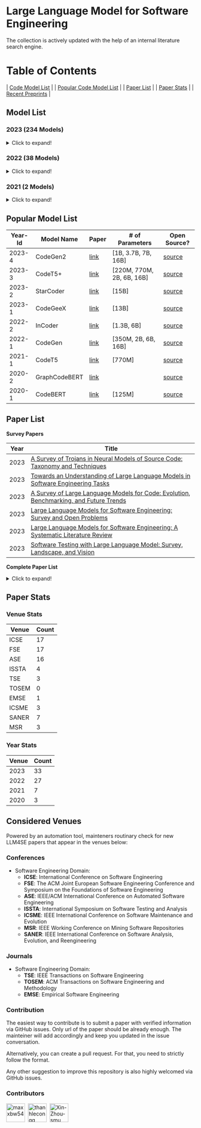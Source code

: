 # Large Language Model for Software Engineering

The collection is actively updated with the help of an internal literature search engine.

# Table of Contents

| [Code Model List](#model-list) |
| [Popular Code Model List](#popular-model-list) |
| [Paper List](#paper-list) |
| [Paper Stats](#paper-stats) |
| [Recent Preprints](./arxiv.md) |

<a name="model-list"></a>

## Model List

### 2023 (234 Models)

<details>
<summary>Click to expand!</summary>

|                                                    |                                                                                |                                                      |
| :-------------------------------------------------: | :-----------------------------------------------------------------------------: | :--------------------------------------------------: |
|                  NoCrypt/fast-repo                  |                              TabbyML/SantaCoder-1B                              |          michaelfeil/ct2fast-starchat-alpha          |
|                mantra-coding/alBERTo                |                        michaelfeil/ct2fast-starcoderbase                        |            michaelfeil/ct2fast-starcoder            |
|              bigcode/tiny_starcoder_py              |                             kevinpro/Vicuna-13B-CoT                             |                   jiezhou1996/test                   |
|                     Soliai/Soli                     |                         bigcode/gpt_bigcode-santacoder                         |      michaelfeil/ct2fast-gpt_bigcode-santacoder      |
|                   dushigao/yolov4                   |                                bigcode/starcoder                                |                rustformers/bloom-ggml                |
|               rustformers/bloomz-ggml               |                      mishasadhaker/codet5_large_typescript                      |            sahil2801/instruct-codegen-16B            |
|                    jokerLang/aa                    |                                   CNXT/CHaTx                                   |                   sadiqj/camlcoder                   |
|         omegaodin/replit-replit-code-v1-3b         |                            replit/replit-code-v1-3b                            |        teknium/Replit-v1-CodeInstruct-3B-fp16        |
|          teknium/Replit-v1-CodeInstruct-3B          |                            kkhan/gpt2-medium-iba-txt                            |            4bit/Replit-v1-CodeInstruct-3B            |
|               bigscience/bloomz-560m               |                              bigscience/bloomz-1b1                              |                bigscience/bloomz-1b7                |
|                bigscience/bloomz-3b                |                              bigscience/bloomz-7b1                              |                  bigscience/bloomz                  |
|          Neupane9Sujal/Text_Summarization          |                            betelguesestudios/ChatDBD                            |         azizp128/emotion-predictor-indobert         |
|               zirui3/starcoder-ft-zh               |                              zjunlp/CaMA-13B-LoRA                              |                 zjunlp/CaMA-13B-Diff                 |
|                Aryan2003/roberta_job                |                                 zchflyer/test11                                 |     EnterNameBros/DialoGPT-small-Senko-san-ver-2     |
|                 dev2bit/es2bash-mt5                 |                                 omegaodin/gpt2                                 |      Fsoft-AIC/Codebert-docstring-inconsistency      |
|            HuggingFaceH4/starchat-alpha            |                         AsakusaRinne/LLamaSharpSamples                         |               AlexWortega/wortegaLM-1b               |
|             huolongguo10/check_sec_tiny             |                              NeoDim/starcoder-GGML                              |              NeoDim/starcoderbase-GGML              |
|             NeoDim/starchat-alpha-GGML             |                  christinacdl/moderate_severe_depression_model                  | KinglyCrow/pythia-3b-deduped-sft-r1-python-finetuned |
|        Binaryy/blender-bot-distill-finetuned        |                           Fredithefish/CrimsonPajama                           |            showpiece/donut4cover_of_books            |
|            OdiaGenAI/odiagenAI-model-v1            |                           NatLee/openpose-keras-model                           |               pratikcha/DummyModelTest               |
|              up201806461/BFP-combined              |                                baotoan2002/GPT-2                                |                   brandit/atharv.1                   |
|                   BlackBull/yeet                   |                           wandisun/generate_testcase                           |       pszemraj/bart-large-code-instructiongen       |
|                 redlinezh/redlinezh                 |                     erichilarysmithsr/Quality-of-Life-Games                     |                AlexWortega/wortegaLM                |
|                  rishiraj/starchat                  |                           bigcode/starcoder-megatron                           |            bigcode/starcoderbase-megatron            |
|                 bigcode/santacoder                 |                              bigscience/bloom-1b7                              |                bigscience/bloom-560m                |
|                   bigcode/starpii                   |                              bigcode/starcoderbase                              |      APJ23/MultiHeaded_Sentiment_Analysis_Model      |
|                    lentan/replit                    |                               bigcode/starencoder                               |                jitesh/emotion-english                |
|            TinaLiHF/fined-tuned-T5small            |                       tmnam20/codebert-code-summarization                       |     Vipitis/santacoder-finetuned-the-stack-glsl     |
|    Vipitis/santacoder-finetuned-Shadertoys-fine    |                     Vipitis/santacoder-finetuned-Shadertoys                     |                    tabbleman/test                    |
|               huolongguo10/check_sec               |                      HelloImSteven/AppleScript-Summarizer                      |                    duncan93/video                    |
|                alexpaul/QI-Large-v1                |                           JeanL-0/ChatAnswering-PTBR                           |                     jitroy07/BOT                     |
|                    Rirou360/test                    |                              RafMuz/alpaca7B-lora                              |              Akhil0-o/saved_model_links              |
|             TrippingFollowing39/AMOGUS             |                            Akhil0-o/saved_model_body                            |                 MrRainbow/RainbowGPT                 |
|             Akhil0-o/Phishing_detection             |                           Ilangraterol/Dataset_model                           |           AlexWortega/instruct_rugptlarge           |
|               MLRush/chinese-chat-30m               |                              MLRush/chinese-lm-30m                              |                   ParsaKgvr/mmdGPT                   |
|                  ParsaKgvr/mmdBERT                  |                                dorkai/codeX-1.0                                |                  OtterDev/otterchat                  |
|                 Phonecharger/WLAsw1                 |         MatthiasPi/ActiveLearningModel-WAR-WassersteinActiveRegression         |           Wannita/baseline_codecompletion           |
|               ybelkada/bloom-1b7-8bit               |                               kelly233/test_model                               |                 ArmelR/AlpacaCode512                 |
|                 bigscience/bloom-3b                 |                              lambdasec/santafixer                              |               ybelkada/bloom-560m-8bit               |
|         PromptKing/GTA5_PROCESS_LEARNING_AI         |                                   Qrstud/ANCs                                   |                      HTP/CHaTx                      |
|          LYFCJJ/anythingv45-cjj-diffusers          |                              hakurei/instruct-12b                              |                     Dirus/GPTOWN                     |
|    TeamGZG/toxic-comment-classification-project    |                            MarTinSForZZa/Innerversal                            |                  newsrx/bloomz-7b1                  |
|                 0x7194633/pyGPT-50M                 |                             dhnchandan/huggingface                             |               RomanTeucher/PythonCoder               |
|                  bigscience/bloom                  |                         edbeeching/llama-se-rl-adapter                         |                   TheEeeeLin/test                   |
|         olivierdehaene/optimized-santacoder         |                    Mauquoi-00/Teenage_Gender_Classification                    |                    Esly35i/Esmoli                    |
|                    zee2221/ai_me                    |                              urmom12349823/AItext                              |                 manstepharder/hangi                 |
|                    Sentdex/GPyT                    |                         lxe/Cerebras-GPT-2.7B-Alpaca-SP                         |                    akone/bloomgpt                    |
|            TSjB/mbart-large-52-qm-ru-v1            |                                 Wannita/PyCoder                                 |                  mazeratti/creative                  |
|                  TabbyML/NeoX-1.3B                  |                     pszemraj/bart-base-code-instructiongen                     |           AlexWortega/instruct_rugptMedium           |
|                   vernin/maylora                   |                                   valooo/test                                   |              amongusrickroll68/MeloMind              |
|    amongusrickroll68/TextImagine-1.0-March-2023    | badmatr11x/distilroberta-base-offensive-hateful-speech-text-multiclassification |               Techh/speed_car_policee               |
| Ar4ikov/gpt2-650k-stable-diffusion-prompt-generator |                          bigscience/distill-bloom-1b3                          |                   CAUKiel/JavaBERT                   |
|            emre/java-RoBERTa-Tara-small            |                          Ashokajou51/NonToxicCivilBert                          |      thevyasamit/bert_fake_news_classification      |
|             namikazi25/DCNN_on_CIFAR_10             |                          mdoshi2612/fake-news-detector                          |               CAUKiel/JavaBERT-uncased               |
|   shibing624/code-autocomplete-distilgpt2-python   |                     shibing624/code-autocomplete-gpt2-base                     |  aarnphm/multi-length-text-classification-pipeline  |
|                 NITINNANNAPANENI/Ll                 |                             rockmiin/ml-codeparrot                             |                  Naina07/Fine_tune                  |
|                bigscience/bloom-1b1                |                        bigscience/distill-bloom-1b3-10x                        |                wittyicon/Text-Alchemy                |
|                 razent/cotext-1-cc                 |                          omarelsayeed/wav2vec2_ar_anz2                          |                   whybeyoung/test                   |
|             KonghaYao/MagicPrompt_SD_V1             |                 zabir-alnazi/fatima-fellowship-ai-gen-detector                 |      Abdullah007/image-classification-ResNet50      |
|           AlexWortega/instruct_rugptSmall           |                                 sjiang1/codecse                                 |                     daeunj/828A                     |
|                    Ajibola/PaViT                    |                        changwh5/BigBiGAN-MNIST-150epoch                        |        Azarthehulk/Image_preprocessing_basics        |
|               nishakathiriya/DR-model               |                        AcrossTheUniverseZ/ATUZGenerator                        |                   Roy029/sno_empty                   |
|                  imharesh/Shabbat                  |                  pavanBuduguppa/asr_inverse_text_normalization                  |                   NeyroTech/PicKHK                   |
|                   rapples/png2emb                   |                          AlexWortega/taskGPT2-xl-v0.2a                          |          marlenezw/AutoVC_Voice_Conversion          |
|   mrm8488/santacoder-finetuned-the-stack-clojure   |                               BrendaTellez/sounds                               |        BrendaTellez/SoundClassificationCNNRNN        |
|              samkenxstream/AlgoSilicon              |                        samkenxstream/HierarchyMartialsAI                        |               ilahazs/rokashibasakiv1               |
|                bigscience/bloom-7b1                |                       bigscience/bloom-560m-intermediate                       |          bigscience/bloom-1b1-intermediate          |
|          bigscience/bloom-3b-intermediate          |                        bigscience/bloom-7b1-intermediate                        |                 bigscience/bloomz-mt                 |
|              bigscience/bloomz-7b1-mt              |                            bigscience/bloomz-7b1-p3                            |                 bigscience/bloomz-p3                 |
|          bigscience/bloom-1b7-intermediate          |                  mrm8488/santacoder-finetuned-the-stack-swift                  |                Neighhhbor/Test_model                |
|   muhtasham/santacoder-finetuned-the-stack-cobol   |                muhtasham/santacoder-finetuned-the-stack-assembly                |               HuggingFaceH4/bloomz-7b1               |
|                      zkep/detr                      |                        loubnabnl/santacoder-code-to-text                        |  mrm8488/santacoder-finetuned-the-stack-bash-shell  |
|                   Thyral/Testing                   |                           noahshinn024/santacoder-ts                           |                 el-profesor/code_t5                 |
|                   K8778/universe                   |                           CarperAI/diff-codegen-6b-v2                           |             CarperAI/diff-codegen-2b-v2             |
|            CarperAI/diff-codegen-350m-v2            |                              96harsh56/bert_test2                              |               aminian/ML-final-project               |
|               microsoft/codereviewer               |                               facebook/incoder-1B                               |                 facebook/incoder-6B                 |
|       MrFitzmaurice/roberta-finetuned-topic-5       |                               mble/nameToStdName                               |              aadvari/movie-recommender              |
|               aparnabhat/kannada-ner               |                                 Kaliel456/Lynn                                 |             bigcode/santacoder-megatron             |
|               Salesforce/codegen2-1B               |                            Salesforce/codegen2-3_7B                            |                Salesforce/codegen2-7B                |

</details>

### 2022 (38 Models)

<details>
<summary>Click to expand!</summary>

|                                                                  |                                                      |                                          |
| :---------------------------------------------------------------: | :---------------------------------------------------: | :--------------------------------------: |
|            mrm8488/bloom-560m-finetuned-the-stack-rust            |           smallcloudai/codify_medium_multi           |       smallcloudai/codify_3b_multi       |
|                     anjandash/JavaBERT-small                     |                anjandash/JavaBERT-mini                |              saikatc/NatGen              |
|                       Nokia/nlgp-docstring                       |             alecsharpie/codegen_350m_html             |       alecsharpie/codegen_350m_css       |
|                   CarperAI/diff-codegen-350m-v1                   |         giulio98/codegen-350M-multi-xlcost-v2         |    giulio98/codegen-350M-multi-xlcost    |
|                        Nokia/nlgp-natural                        |        model-attribution-challenge/bloom-560m        |          CarperAI/FIM-NeoX-1.3B          |
|               model-attribution-challenge/bloom-2b5               |           huggingface/CodeBERTa-language-id           | codeparrot/codeparrot-small-code-to-text |
|                          moyix/csrc_774m                          |    codeparrot/unixcoder-java-complexity-prediction    | codeparrot/codeparrot-small-text-to-code |
|                 bigscience/bloom-optimizer-states                 |        model-attribution-challenge/bloom-350m        |          little-star/good_model          |
|                 codeparrot/codeparrot-small-multi                 |             bigscience/bloom-intermediate             |        bigscience/tr11-176B-logs        |
|                    codeparrot/codeparrot-small                    |            huggingface/CodeBERTa-small-v1            |          codeparrot/codeparrot          |
|                         lvwerra/test_card                         |                razent/spbert-mlm-base                |        razent/spbert-mlm-wso-base        |
|                      razent/spbert-mlm-zero                      |                  razent/cotext-2-cc                  |           razent/cotext-1-ccg           |
| ietz/distilroberta-base-finetuned-jira-qt-issue-titles-and-bodies | ietz/distilroberta-base-finetuned-jira-qt-issue-title |                                          |

</details>

### 2021 (2 Models)

<details>
<summary>Click to expand!</summary>

|                    |                    |  |
| :-----------------: | :-----------------: | :-: |
| mrm8488/codeBERTaJS | mrm8488/CodeBERTaPy |  |

</details>

<a name="popular-model-list"></a>

## Popular Model List

| Year-Id | Model Name    | Paper                                 | # of Parameters           | Open Source?                                                    |
| ------- | ------------- | ------------------------------------- | ------------------------- | --------------------------------------------------------------- |
| 2023-4  | CodeGen2      | [link](https://arxiv.org/abs/2305.02309) | [1B, 3.7B, 7B, 16B]       | [source](https://github.com/salesforce/CodeGen2)                   |
| 2023-3  | CodeT5+       | [link](https://arxiv.org/abs/2305.07922) | [220M, 770M, 2B, 6B, 16B] | [source](https://github.com/salesforce/CodeT5/tree/main/CodeT5%2B) |
| 2023-2  | StarCoder     | [link](https://arxiv.org/abs/2305.06161) | [15B]                     | [source](https://github.com/bigcode-project/starcoder)             |
| 2023-1  | CodeGeeX      | [link](https://arxiv.org/abs/2303.17568) | [13B]                     | [source](https://github.com/THUDM/CodeGeeX)                        |
| 2022-2  | InCoder       | [link](https://arxiv.org/abs/2204.05999) | [1.3B, 6B]                | [source](https://github.com/dpfried/incoder)                       |
| 2022-1  | CodeGen       | [link](https://arxiv.org/abs/2203.13474) | [350M, 2B, 6B, 16B]       | [source](https://github.com/salesforce/CodeGen)                    |
| 2021-1  | CodeT5        | [link](https://arxiv.org/abs/2109.00859) | [770M]                    | [source](https://github.com/salesforce/CodeT5)                     |
| 2020-2  | GraphCodeBERT | [link](https://arxiv.org/abs/2009.08366) |                           | [source](https://github.com/microsoft/CodeBERT#graphcodebert)      |
| 2020-1  | CodeBERT      | [link](https://arxiv.org/abs/2002.08155) |       [125M]                    | [source](https://github.com/microsoft/CodeBERT)                    |

<a name="paper-list"></a>

## Paper List

**Survey Papers**

| Year | Title                                                                                                           |
| ---- | --------------------------------------------------------------------------------------------------------------- |
| 2023 | [A Survey of Trojans in Neural Models of Source Code: Taxonomy and Techniques](https://arxiv.org/pdf/2305.03803.pdf)  |
| 2023 | [Towards an Understanding of Large Language Models in Software Engineering Tasks](https://arxiv.org/abs/2308.11396) |
| 2023 | [A Survey of Large Language Models for Code: Evolution, Benchmarking, and Future Trends](https://arxiv.org/abs/2311.10372) |
| 2023 | [Large Language Models for Software Engineering: Survey and Open Problems](https://arxiv.org/abs/2310.03533) |
| 2023 | [Large Language Models for Software Engineering: A Systematic Literature Review](https://arxiv.org/abs/2308.10620) |
| 2023 | [Software Testing with Large Language Model: Survey, Landscape, and Vision](https://arxiv.org/pdf/2307.07221.pdf)  |

**Complete Paper List**

<details>
<summary>Click to expand!</summary>

| Year-Id | Title                                                                                                                                                                     | Venue Name |
| ------- | ------------------------------------------------------------------------------------------------------------------------------------------------------------------------- | ---------------- |
|2023-33        |[Flakify: A Black-Box, Language Model-Based Predictor for Flaky Tests.](https://doi.org/10.1109/TSE.2022.3201209)      |TSE      |
|2023-32        |[Do Pretrained Language Models Indeed Understand Software Engineering Tasks?](https://doi.org/10.1109/TSE.2023.3308952) |TSE     |
|2023-31        |[CodaMosa: Escaping Coverage Plateaus in Test Generation with Pre-trained Large Language Models.](https://doi.org/10.1109/ICSE48619.2023.00085)  |ICSE   |
|2023-30        |[Impact of Code Language Models on Automated Program Repair.](https://doi.org/10.1109/ICSE48619.2023.00125)    |ICSE   |
|2023-29        |[Automated Repair of Programs from Large Language Models.](https://doi.org/10.1109/ICSE48619.2023.00128)       |ICSE   |
|2023-28        |[Automated Program Repair in the Era of Large Pre-trained Language Models.](https://doi.org/10.1109/ICSE48619.2023.00129)|ICSE   |
|2023-27        |[Recommending Root-Cause and Mitigation Steps for Cloud Incidents using Large Language Models.](https://doi.org/10.1109/ICSE48619.2023.00149)    |ICSE   |
|2023-26        |[Large Language Models are Few-shot Testers: Exploring LLM-based General Bug Reproduction.](https://doi.org/10.1109/ICSE48619.2023.00194)        |ICSE   |
|2023-25        |[On the Applicability of Language Models to Block-Based Programs.](https://doi.org/10.1109/ICSE48619.2023.00199)       |ICSE     |
|2023-24        |[The Devil is in the Tails: How Long-Tailed Code Distributions Impact Large Language Models.](https://doi.org/10.1109/ASE56229.2023.00157)       |ASE    |
|2023-23        |[CAT-LM Training Language Models on Aligned Code And Tests.](https://doi.org/10.1109/ASE56229.2023.00193)      |ASE    |
|2023-22        |[Domain Adaptive Code Completion via Language Models and Decoupled Domain Databases.](https://doi.org/10.1109/ASE56229.2023.00076)       |ASE    |
|2023-21        |[The Plastic Surgery Hypothesis in the Era of Large Language Models.](https://doi.org/10.1109/ASE56229.2023.00047)     |ASE      |
|2023-20        |[An Empirical Study on Fine-Tuning Large Language Models of Code for Automated Program Repair.](https://doi.org/10.1109/ASE56229.2023.00181)     |ASE    |
|2023-19        |[SMT Solver Validation Empowered by Large Pre-Trained Language Models.](https://doi.org/10.1109/ASE56229.2023.00180)   |ASE      |
|2023-18        |[Towards Autonomous Testing Agents via Conversational Large Language Models.](https://doi.org/10.1109/ASE56229.2023.00148)       |ASE    |
|2023-17        |[Model-Agnostic Syntactical Information for Pre-Trained Programming Language Models.](https://doi.org/10.1109/MSR59073.2023.00036)       |MSR    |
|2023-16        |[Large Language Models and Simple, Stupid Bugs.](https://doi.org/10.1109/MSR59073.2023.00082)  |MSR    |
|2023-15        |[She Elicits Requirements and He Tests: Software Engineering Gender Bias in Large Language Models.](https://doi.org/10.1109/MSR59073.2023.00088) |MSR    |
|2023-14        |[Copiloting the Copilots: Fusing Large Language Models with Completion Engines for Automated Program Repair.](https://doi.org/10.1145/3611643.3616271)   |FSE    |
|2023-13        |[Multilingual Code Co-evolution using Large Language Models.](https://doi.org/10.1145/3611643.3616350) |FSE    |
|2023-12        |[Baldur: Whole-Proof Generation and Repair with Large Language Models.](https://doi.org/10.1145/3611643.3616243)       |FSE      |
|2023-11        |[On the Usage of Continual Learning for Out-of-Distribution Generalization in Pre-trained Language Models of Code.](https://doi.org/10.1145/3611643.3616244)     |FSE    |
|2023-10        |[Grace: Language Models Meet Code Edits.](https://doi.org/10.1145/3611643.3616253)     |FSE    |
|2023-9 |[Assess and Summarize: Improve Outage Understanding with Large Language Models.](https://doi.org/10.1145/3611643.3613891)      |FSE      |
|2023-8 |[Getting pwn'd by AI: Penetration Testing with Large Language Models.](https://doi.org/10.1145/3611643.3613083)        |FSE    |
|2023-7 |[Assisting Static Analysis with Large Language Models: A ChatGPT Experiment.](https://doi.org/10.1145/3611643.3613078) |FSE    |
|2023-6 |[A Language Model of Java Methods with Train/Test Deduplication.](https://doi.org/10.1145/3611643.3613090)     |FSE    |
|2023-5 |[Extending Source Code Pre-Trained Language Models to Summarise Decompiled Binarie.](https://doi.org/10.1109/SANER56733.2023.00033)      |SANER  |
|2023-4 |[Large Language Models: The Next Frontier for Variable Discovery within Metamorphic Testing?](https://doi.org/10.1109/SANER56733.2023.00070)     |SANER  |
|2023-3 |[How Robust Is a Large Pre-trained Language Model for Code Generationƒ A Case on Attacking GPT2.](https://doi.org/10.1109/SANER56733.2023.00076) |SANER  |
|2023-2 |[Large Language Models Are Zero-Shot Fuzzers: Fuzzing Deep-Learning Libraries via Large Language Models.](https://doi.org/10.1145/3597926.3598067)       |ISSTA  |
|2023-1 |[Harnessing Large Language Models for Simulink Toolchain Testing and Developing Diverse Open-Source Corpora of Simulink Models for Metric and Evolution Analysis.](https://doi.org/10.1145/3597926.3605233)      |ISSTA  |
| 2022-27 | [Fast Changeset-based Bug Localization with BERT](https://doi.org/10.1145/3510003.3510042)                                                                                   | ICSE          |
| 2022-26 | [An Empirical Study on the Usage of Transformer Models for Code Completion](https://doi.org/10.1109/TSE.2021.3128234)                                                        | TSE           |
| 2022-25 | [DualSC: Automatic Generation and Summarization of Shellcode via Transformer and Dual Learning](https://doi.org/10.1109/SANER53432.2022.00052)                               | SANER         |
| 2022-24 | [Source Code Summarization with Structural Relative Position Guided Transformer](https://doi.org/10.1109/SANER53432.2022.00013)                                              | SANER         |
| 2022-23 | [Aspect-Based API Review Classification: How Far Can Pre-Trained Transformer Model Go?](https://doi.org/10.1109/SANER53432.2022.00054)                                       | SANER         |
| 2022-22 | [Can Identifier Splitting Improve Open-Vocabulary Language Model of Code?](https://doi.org/10.1109/SANER53432.2022.00130)                                                    | SANER         |
| 2022-21 | [Evaluation of Context-Aware Language Models and Experts for Effort Estimation of Software Maintenance Issues](https://doi.org/10.1109/ICSME55016.2022.00020)                | ICSME         |
| 2022-20 | [Automating code review activities by large-scale pre-training](https://dl.acm.org/doi/10.1145/3540250.3549081)                                                              | FSE           |
| 2022-19 | [VulCurator: A Vulnerability-fixing Commit Detector](https://doi.org/10.1145/3540250.3558936)                                                                                | FSE           |
| 2022-18 | [AutoPruner: Transformer-based Call Graph Pruning](https://doi.org/10.1145/3540250.3549175)                                                                                  | FSE           |
| 2022-17 | [Can pre-trained code embeddings improve model performance? Revisiting the use of code embeddings in software engineering tasks](https://doi.org/10.1007/s10664-022-10118-5) | EMSE          |
| 2022-16 | [Bridging Pre-trained Models and Downstream Tasks for Source Code Understanding](https://doi.org/10.1145/3510003.3510062)                                                    | ICSE          |
| 2022-15 | [Jigsaw: Large Language Models meet Program Synthesis](https://doi.org/10.1145/3510003.3510203)                                                                              | ICSE          |
| 2022-14 | [Natural Attack for Pre-trained Models of Code](https://doi.org/10.1145/3510003.3510146)                                                                                     | ICSE          |
| 2022-13 | [Using Pre-Trained Models to Boost Code Review Automation](https://doi.org/10.1145/3510003.3510621)                                                                          | ICSE          |
| 2022-12 | [What Do They Capture? - A Structural Analysis of Pre-Trained Language Models for Source Code](https://doi.org/10.1145/3510003.3510050)                                      | ICSE          |
| 2022-11 | [A Light Bug Triage Framework for Applying Large Pre-trained Language Model](https://doi.org/10.1145/3551349.3556898)                                                        | ASE           |
| 2022-10 | [AST-Probe: Recovering abstract syntax trees from hidden representations of pre-trained language models](https://doi.org/10.1145/3551349.3556900)                            | ASE           |
| 2022-9  | [Compressing Pre-trained Models of Code into 3 MB](https://doi.org/10.1145/3551349.3556964)                                                                                  | ASE           |
| 2022-8  | [PRCBERT: Prompt Learning for Requirement Classification using BERT-based Pretrained Language Models](https://doi.org/10.1145/3551349.3560417)                               | ASE           |
| 2022-7  | [Prompt-tuned Code Language Model as a Neural Knowledge Base for Type Inference in Statically-Typed Partial Code](https://doi.org/10.1145/3551349.3556912)                   | ASE           |
| 2022-6  | [Few-shot training LLMs for project-specific code-summarization](https://doi.org/10.1145/3551349.3559555)                                                                    | ASE           |
| 2022-5  | [Diet code is healthy: simplifying programs for pre-trained models of code](https://doi.org/10.1145/3540250.3549094)                                                         | FSE           |
| 2022-4  | [Discrepancies among pre-trained deep neural networks: a new threat to model zoo reliability](https://doi.org/10.1145/3540250.3560881)                                       | FSE           |
| 2022-3  | [Effective and scalable fault injection using bug reports and generative language models](https://doi.org/10.1145/3540250.3558907)                                           | FSE           |
| 2022-2  | [An extensive study on pre-trained models for program understanding and generation](https://doi.org/10.1145/3533767.3534390)                                                 | ISSTA         |
| 2022-1  | [Using pre-trained language models to resolve textual and semantic merge conflicts (experience paper)](https://doi.org/10.1145/3533767.3534396)                              | ISSTA         |
| 2021-7  | [Studying the Usage of Text-To-Text Transfer Transformer to Support Code-Related Tasks](https://doi.org/10.1109/ICSE43902.2021.00041)                                        | ICSE          |
| 2021-6  | [Traceability Transformed: Generating more Accurate Links with Pre-Trained BERT Models](https://doi.org/10.1109/ICSE43902.2021.00040)                                        | ICSE          |
| 2021-5  | [Code Prediction by Feeding Trees to Transformers](https://doi.org/10.1109/ICSE43902.2021.00026)                                                                             | ICSE          |
| 2021-4  | [Traceability Transformed: Generating more Accurate Links with Pre-Trained BERT Models](https://doi.org/10.1109/ICSE43902.2021.00040)                                        | ICSE          |
| 2021-3  | [DeepMemory: Model-based Memorization Analysis of Deep Neural Language Models](https://doi.org/10.1109/ASE51524.2021.9678871)                                                | ASE           |
| 2021-2  | [What do pre-trained code models know about code?](https://doi.org/10.1109/ASE51524.2021.9678927)                                                                            | ASE           |
| 2021-1  | [Does reusing pre-trained NLP model propagate bugs?](https://doi.org/10.1145/3468264.3473494)                                                                                | FSE           |
| 2020-3  | [Achieving Reliable Sentiment Analysis in the Software Engineering Domain using BERT](https://doi.org/10.1109/ICSME46990.2020.00025)                                         | ICSME         |
| 2020-2  | [Sentiment Analysis for Software Engineering: How Far Can Pre-trained Transformer Models Go?](https://doi.org/10.1109/ICSME46990.2020.00017)                                 | ICSME         |
| 2020-1  | [Multi-task Learning based Pre-trained Language Model for Code Completion](https://doi.org/10.1145/3324884.3416591)                                                          | ASE           |

</details>

<a name="paper-stats"></a>

## Paper Stats

### Venue Stats

| Venue | Count |
| ----- | ----- |
| ICSE  | 17    |
| FSE   | 17     |
| ASE   | 16     |
| ISSTA | 4     |
| TSE   | 3     |
| TOSEM | 0     |
| EMSE  | 1     |
| ICSME | 3     |
| SANER | 7     |
| MSR   | 3     |

### Year Stats

| Venue | Count |
| ----- | ----- |
| 2023  | 33    |
| 2022  | 27    |
| 2021  | 7     |
| 2020  | 3     |

## Considered Venues

Powered by an automation tool, mainteners routinary check for new LLM4SE papers that appear in the venues below:

### Conferences

- Software Engineering Domain:
  - **ICSE**: International Conference on Software Engineering
  - **FSE**: The ACM Joint European Software Engineering Conference and Symposium on the Foundations of Software Engineering
  - **ASE**: IEEE/ACM International Conference on Automated Software Engineering
  - **ISSTA**: International Symposium on Software Testing and Analysis
  - **ICSME**: IEEE International Conference on Software Maintenance and Evolution
  - **MSR**: IEEE Working Conference on Mining Software Repositories
  - **SANER**: IEEE International Conference on Software Analysis, Evolution, and Reengineering

### Journals

- Software Engineering Domain:
  - **TSE**: IEEE Transactions on Software Engineering
  - **TOSEM**: ACM Transactions on Software Engineering and Methodology
  - **EMSE**: Empirical Software Engineering

### Contribution

The easiest way to contribute is to submit a paper with verified information via GitHub issues. Only url of the paper should be already enough. The mainteiner will add accordingly and keep you updated in the issue conversation.

Alternatively, you can create a pull request. For that, you need to strictly follow the format.

Any other suggestion to improve this repository is also highly welcomed via GitHub issues.

### Contributors

<p align="left"><a href="https://github.com/maxxbw54"><img src="https://avatars.githubusercontent.com/maxxbw54?v=4" width="50px" alt="maxxbw54" /></a>  <a href="https://github.com/thanhlecongg"><img src="https://avatars.githubusercontent.com/thanhlecongg?v=4" width="50px" alt="thanhlecongg" /></a></a>  <a href="https://github.com/Xin-Zhou-smu"><img src="https://avatars.githubusercontent.com/Xin-Zhou-smu?v=4" width="50px" alt="Xin-Zhou-smu" /></a>  </p>
